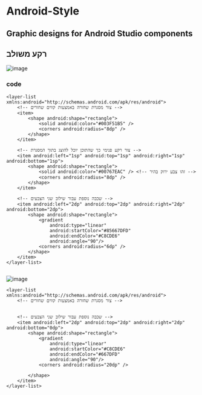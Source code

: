 # Android-Style
Graphic designs for Android Studio components
-
## רקע משולב

![image](https://github.com/AharonGon/Android-Style/assets/78660802/ee739470-381d-4a53-bd6f-7e44e93aef29) 

### code


```
<layer-list xmlns:android="http://schemas.android.com/apk/res/android">
    <!-- צור מסגרת שחורה באמצעות קווים שחורים -->
    <item>
        <shape android:shape="rectangle">
            <solid android:color="#003F51B5" />
            <corners android:radius="8dp" />
        </shape>
    </item>

    <!-- צור רקע פנימי כך שהתוכן יוכל להוצג בתוך המסגרת -->
    <item android:left="1sp" android:top="1sp" android:right="1sp" android:bottom="1sp">
        <shape android:shape="rectangle">
            <solid android:color="#00767EAC" /> <!-- זהו צבע ירוק בהיר -->
            <corners android:radius="8dp" />
        </shape>
    </item>

    <!-- שכבה נוספת עבור שילוב שני הצבעים -->
    <item android:left="2dp" android:top="2dp" android:right="2dp" android:bottom="2dp">
        <shape android:shape="rectangle">
            <gradient
                android:type="linear"
                android:startColor="#85667DFD"
                android:endColor="#C8CDE6"
                android:angle="90"/>
            <corners android:radius="6dp" />
        </shape>
    </item>
</layer-list>


```

![image](https://github.com/AharonGon/Android-Style/assets/78660802/32723ac2-9514-4c85-98f6-3a66e8ab0bee)


```
<layer-list xmlns:android="http://schemas.android.com/apk/res/android">
    <!-- צור מסגרת שחורה באמצעות קווים שחורים -->


    <!-- שכבה נוספת עבור שילוב שני הצבעים -->
    <item android:left="2dp" android:top="2dp" android:right="2dp" android:bottom="0dp">
        <shape android:shape="rectangle">
            <gradient
                android:type="linear"
                android:startColor="#C8CDE6"
                android:endColor="#667DFD"
                android:angle="90"/>
            <corners android:radius="20dp" />

        </shape>
    </item>
</layer-list>
```


